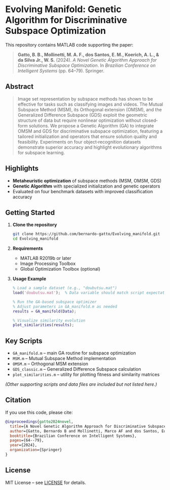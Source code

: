 # Evolving Manifold: Genetic Algorithm for Discriminative Subspace Optimization

This repository contains MATLAB code supporting the paper:

> **Gatto, B. B., Mollinetti, M. A. F., dos Santos, E. M., Koerich, A. L., & da Silva Jr., W. S.** (2024). *A Novel Genetic Algorithm Approach for Discriminative Subspace Optimization*. In *Brazilian Conference on Intelligent Systems* (pp. 64–79). Springer.

## Abstract

> Image set representation by subspace methods has shown to be effective for tasks such as classifying images and videos. The Mutual Subspace Method (MSM), its Orthogonal extension (OMSM), and the Generalized Difference Subspace (GDS) exploit the geometric structure of data but require nonlinear optimization without closed‐form solutions. We propose a Genetic Algorithm (GA) to integrate OMSM and GDS for discriminative subspace optimization, featuring a tailored initialization and operators that ensure solution quality and feasibility. Experiments on four object‐recognition datasets demonstrate superior accuracy and highlight evolutionary algorithms for subspace learning.

## Highlights

* **Metaheuristic optimization** of subspace methods (MSM, OMSM, GDS)
* **Genetic Algorithm** with specialized initialization and genetic operators
* Evaluated on four benchmark datasets with improved classification accuracy

## Getting Started

1. **Clone the repository**

   ```bash
   git clone https://github.com/bernardo-gatto/Evolving_manifold.git
   cd Evolving_manifold
   ```

2. **Requirements**

   * MATLAB R2019b or later
   * Image Processing Toolbox
   * Global Optimization Toolbox (optional)

3. **Usage Example**

   ```matlab
   % Load a sample dataset (e.g., "doubutsu.mat")
   load('doubutsu.mat');  % Data variable should match script expectations

   % Run the GA-based subspace optimizer
   % Adjust parameters in GA_manifold.m as needed
   results = GA_manifold(Data);

   % Visualize similarity evolution
   plot_similarities(results);
   ```

## Key Scripts

* `GA_manifold.m`      – main GA routine for subspace optimization
* `MSM.m`             – Mutual Subspace Method implementation
* `OMSM.m`            – Orthogonal MSM extension
* `GDS_classic.m`     – Generalized Difference Subspace calculation
* `plot_similarities.m` – utility for plotting fitness and similarity matrices

*(Other supporting scripts and data files are included but not listed here.)*

## Citation

If you use this code, please cite:

```bibtex
@inproceedings{gatto2024novel,
  title={A Novel Genetic Algorithm Approach for Discriminative Subspace Optimization},
  author={Gatto, Bernardo B and Mollinetti, Marco AF and dos Santos, Eulanda M and Koerich, Alessandro L and da Silva Junior, Waldir S},
  booktitle={Brazilian Conference on Intelligent Systems},
  pages={64--79},
  year={2024},
  organization={Springer}
}
```

## License

MIT License – see [LICENSE](LICENSE) for details.
